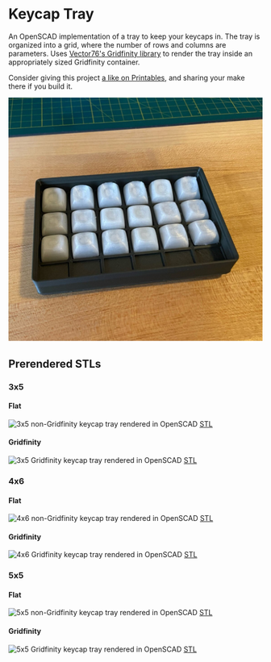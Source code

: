 # Keycap Tray

An OpenSCAD implementation of a tray to keep your keycaps in. The tray is
organized into a grid, where the number of rows and columns are parameters. Uses
[Vector76's Gridfinity library][vector76-lib] to render the tray inside an
appropriately sized Gridfinity container.

Consider giving this project [a like on Printables][printables], and sharing
your make there if you build it.

![3d printed 3x5 keycap tray for Gridfinity](./images/printed.jpg)

## Prerendered STLs

### 3x5

#### Flat

![3x5 non-Gridfinity keycap tray rendered in
OpenSCAD](./images/KeycapTray_Flat_3x5.png)
[STL](./KeycapTray_Flat_3x5.stl)

#### Gridfinity

![3x5 Gridfinity keycap tray rendered in
OpenSCAD](./images/KeycapTray_Gridfinity_3x5.png)
[STL](./KeycapTray_Gridfinity_3x5.stl)

### 4x6

#### Flat

![4x6 non-Gridfinity keycap tray rendered in
OpenSCAD](./images/KeycapTray_Flat_4x6.png)
[STL](./KeycapTray_Flat_4x6.stl)

#### Gridfinity

![4x6 Gridfinity keycap tray rendered in
OpenSCAD](./images/KeycapTray_Gridfinity_4x6.png)
[STL](./KeycapTray_Gridfinity_4x6.stl)

### 5x5

#### Flat

![5x5 non-Gridfinity keycap tray rendered in
OpenSCAD](./images/KeycapTray_Flat_5x5.png)
[STL](./KeycapTray_Flat_5x5.stl)

#### Gridfinity

![5x5 Gridfinity keycap tray rendered in
OpenSCAD](./images/KeycapTray_Gridfinity_5x5.png)
[STL](./KeycapTray_Gridfinity_5x5.stl)

[vector76-lib]: https://github.com/vector76/gridfinity_openscad
[printables]: https://www.printables.com/model/632576-gridfinity-keycap-tray
